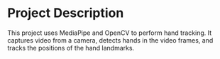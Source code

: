 # Project Description
This project uses MediaPipe and OpenCV to perform hand tracking. It captures video from a camera, detects hands in the video frames, and tracks the positions of the hand landmarks.